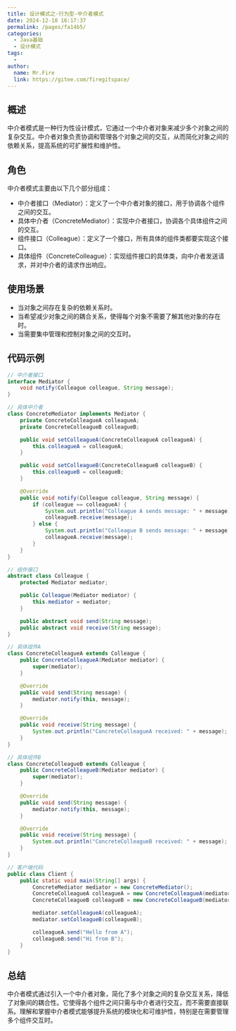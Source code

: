 ```yaml
---
title: 设计模式之-行为型-中介者模式
date: 2024-12-18 16:17:37
permalink: /pages/fa14b5/
categories:
  - Java基础
  - 设计模式
tags:
  - 
author: 
  name: Mr.Fire
  link: https://gitee.com/firegitspace/
---
```


## 概述
中介者模式是一种行为性设计模式，它通过一个中介者对象来减少多个对象之间的复杂交互。中介者对象负责协调和管理各个对象之间的交互，从而简化对象之间的依赖关系，提高系统的可扩展性和维护性。

## 角色
中介者模式主要由以下几个部分组成：

- 中介者接口（Mediator）：定义了一个中介者对象的接口，用于协调各个组件之间的交互。
- 具体中介者（ConcreteMediator）：实现中介者接口，协调各个具体组件之间的交互。
- 组件接口（Colleague）：定义了一个接口，所有具体的组件类都要实现这个接口。
- 具体组件（ConcreteColleague）：实现组件接口的具体类，向中介者发送请求，并对中介者的请求作出响应。

## 使用场景
- 当对象之间存在复杂的依赖关系时。
- 当希望减少对象之间的耦合关系，使得每个对象不需要了解其他对象的存在时。
- 当需要集中管理和控制对象之间的交互时。

## 代码示例
```java
// 中介者接口
interface Mediator {
    void notify(Colleague colleague, String message);
}

// 具体中介者
class ConcreteMediator implements Mediator {
    private ConcreteColleagueA colleagueA;
    private ConcreteColleagueB colleagueB;

    public void setColleagueA(ConcreteColleagueA colleagueA) {
        this.colleagueA = colleagueA;
    }

    public void setColleagueB(ConcreteColleagueB colleagueB) {
        this.colleagueB = colleagueB;
    }

    @Override
    public void notify(Colleague colleague, String message) {
        if (colleague == colleagueA) {
            System.out.println("Colleague A sends message: " + message);
            colleagueB.receive(message);
        } else {
            System.out.println("Colleague B sends message: " + message);
            colleagueA.receive(message);
        }
    }
}

// 组件接口
abstract class Colleague {
    protected Mediator mediator;

    public Colleague(Mediator mediator) {
        this.mediator = mediator;
    }

    public abstract void send(String message);
    public abstract void receive(String message);
}

// 具体组件A
class ConcreteColleagueA extends Colleague {
    public ConcreteColleagueA(Mediator mediator) {
        super(mediator);
    }

    @Override
    public void send(String message) {
        mediator.notify(this, message);
    }

    @Override
    public void receive(String message) {
        System.out.println("ConcreteColleagueA received: " + message);
    }
}

// 具体组件B
class ConcreteColleagueB extends Colleague {
    public ConcreteColleagueB(Mediator mediator) {
        super(mediator);
    }

    @Override
    public void send(String message) {
        mediator.notify(this, message);
    }

    @Override
    public void receive(String message) {
        System.out.println("ConcreteColleagueB received: " + message);
    }
}

// 客户端代码
public class Client {
    public static void main(String[] args) {
        ConcreteMediator mediator = new ConcreteMediator();
        ConcreteColleagueA colleagueA = new ConcreteColleagueA(mediator);
        ConcreteColleagueB colleagueB = new ConcreteColleagueB(mediator);

        mediator.setColleagueA(colleagueA);
        mediator.setColleagueB(colleagueB);

        colleagueA.send("Hello from A");
        colleagueB.send("Hi from B");
    }
}

```

## 总结
中介者模式通过引入一个中介者对象，简化了多个对象之间的复杂交互关系，降低了对象间的耦合性。它使得各个组件之间只需与中介者进行交互，而不需要直接联系。理解和掌握中介者模式能够提升系统的模块化和可维护性，特别是在需要管理多个组件交互时。

